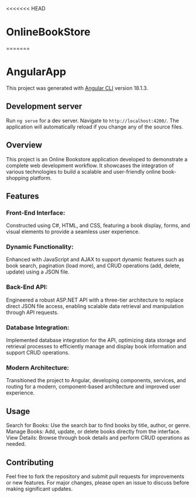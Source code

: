 <<<<<<< HEAD
# OnlineBookStore
=======
# AngularApp

This project was generated with [Angular CLI](https://github.com/angular/angular-cli) version 18.1.3.

## Development server

Run `ng serve` for a dev server. Navigate to `http://localhost:4200/`. The application will automatically reload if you change any of the source files.

## Overview
This project is an Online Bookstore application developed to demonstrate a complete web development workflow. It showcases the integration of various technologies to build a scalable and user-friendly online book-shopping platform.

## Features
### Front-End Interface: 
Constructed using C#, HTML, and CSS, featuring a book display, forms, and visual elements to provide a seamless user experience.
### Dynamic Functionality: 
Enhanced with JavaScript and AJAX to support dynamic features such as book search, pagination (load more), and CRUD operations (add, delete, update) using a JSON file.
### Back-End API: 
Engineered a robust ASP.NET API with a three-tier architecture to replace direct JSON file access, enabling scalable data retrieval and manipulation through API requests.
### Database Integration: 
Implemented database integration for the API, optimizing data storage and retrieval processes to efficiently manage and display book information and support CRUD operations.
### Modern Architecture: 
Transitioned the project to Angular, developing components, services, and routing for a modern, component-based architecture and improved user experience.

## Usage
Search for Books: Use the search bar to find books by title, author, or genre.
Manage Books: Add, update, or delete books directly from the interface.
View Details: Browse through book details and perform CRUD operations as needed.

## Contributing
Feel free to fork the repository and submit pull requests for improvements or new features. For major changes, please open an issue to discuss before making significant updates.
